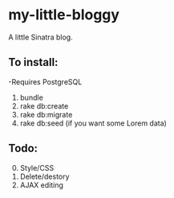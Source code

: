 my-little-bloggy
================
A little Sinatra blog.

## To install:
-Requires PostgreSQL

1. bundle
2. rake db:create
3. rake db:migrate
4. rake db:seed (if you want some Lorem data)

## Todo:
0. Style/CSS
1. Delete/destory
2. AJAX editing
